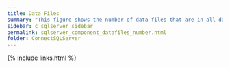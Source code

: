 ```yaml
---
title: Data Files
summary: "This figure shows the number of data files that are in all databases."
sidebar: c_sqlserver_sidebar
permalink: sqlserver_component_datafiles_number.html
folder: ConnectSQLServer
---
```


{% include links.html %}
